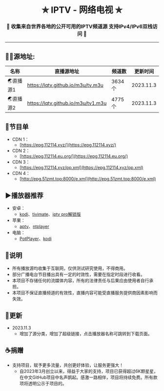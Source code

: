<h1 align="center"> ✯ IPTV - 网络电视 ✯ </h1>

<h3 align="center">🔕 收集来自世界各地的公开可用的IPTV频道源 支持IPv4/IPv6双栈访问 🔕</h3>

<p align="center">

</p>

---

## 🤹‍♂️源地址:

<table>
  <thead>
    <tr>
      <th>名称</th>
      <th>直播源地址</th>
      <th>频道数</th>
      <th>更新时间</th>
    </tr>
  </thead>
  <tbody>
      <tr>
      <td>🌏直播源1</td>
      <td><a href="https://lqtv.github.io/m3u/tv.m3u">https://lqtv.github.io/m3u/tv.m3u</a></td>
      <td>3634个</td>
      <td>2023.11.3</td>
    </tr>
    <tr>
      <td>🌏直播源2</td>
      <td><a href="https://lqtv.github.io/m3u/tv1.m3u">https://lqtv.github.io/m3u/tv1.m3u</a></td>
      <td>4775个</td>
      <td>2023.11.3</td>
    </tr>
  </tbody>
</table>

## 📒节目单
- CDN 1：
  -  [https://epg.112114.xyz/](https://epg.112114.xyz/)
- CDN 2：
  -  [https://epg.112114.eu.org/](https://epg.112114.eu.org/)
- CDN 3：
  -  [https://epg.112114.xyz/pp.xml](https://epg.112114.xyz/pp.xml)
- CDN 4：
  -  [http://epg.51zmt.top:8000/e.xml](http://epg.51zmt.top:8000/e.xml)
 
## ▶️播放器推荐
- 安卓：
  -  [kodi](https://kodi.tv/download/android)、[tivimate](https://kodi.tv/download/android)、[iptv pro解锁版](https://filehippo.com/zh/android/download_tivimate-iptv-video-player-ott/)
- 苹果：
  -  [aptv](https://apps.apple.com/cn/app/aptv/id1630403500)、[ntplayer](https://apps.apple.com/cn/app/ntplayer/id1613758141)
- 电脑：
  -  [PotPlayer](https://potplayer.tv/?lang=zh_CN)、[kodi](https://kodi.tv/download/windows/)

## 📖说明
- 所有播放源均收集于互联网，仅供测试研究使用，不得商用。
- 部分广播电台节目播出具有一定的时效性，需要在指定时段进行收看。
- 本项目不存储任何的流媒体内容，所有的法律责任与后果应由使用者自行承担。
- 本项目不保证直播频道的有效性，直播内容可能受直播服务提供商因素影响而失效。
## 📔更新
- 2023.11.3
  - 增加了源分类，增加了超级链接，点击播放器名称可跳转到下载页面。

## ☕捐赠
- 支持项目，赋予更多流量，共创更好体验，让服务更强大！
  - 自2023年3月创立以来，得益于大家的支持，项目已获得超过6K颗星星，在中文GitHub项目中名声鹊起。感激一路相伴，项目将持续免费。所有款项将透明公示于项目的[]()。
